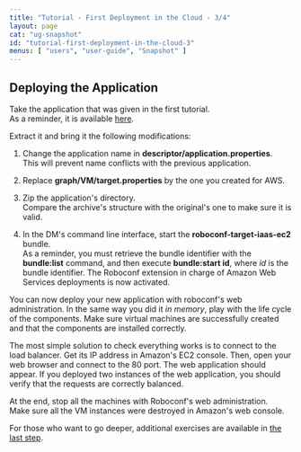 ```yaml
---
title: "Tutorial - First Deployment in the Cloud - 3/4"
layout: page
cat: "ug-snapshot"
id: "tutorial-first-deployment-in-the-cloud-3"
menus: [ "users", "user-guide", "Snapshot" ]
---
```


## Deploying the Application

Take the application that was given in the first tutorial.  
As a reminder, it is available [here](https://bintray.com/artifact/download/roboconf/roboconf-tutorial-samples/lamp-webapp-bash-0.3.0-1.0.zip).

Extract it and bring it the following modifications:

1. Change the application name in **descriptor/application.properties**.  
This will prevent name conflicts with the previous application.

2. Replace **graph/VM/target.properties** by the one you created for AWS.

3. Zip the application's directory.  
Compare the archive's structure with the original's one to make sure it is valid.

4. In the DM's command line interface, start the **roboconf-target-iaas-ec2** bundle.  
As a reminder, you must retrieve the bundle identifier with the **bundle:list** command, and then execute
**bundle:start id**, where *id* is the bundle identifier. The Roboconf extension in charge of Amazon Web Services
deployments is now activated.

You can now deploy your new application with roboconf's web administration.
In the same way you did it *in memory*, play with the life cycle of the components. Make sure virtual machines
are successfully created and that the components are installed correctly.

The most simple solution to check everything works is to connect to the load balancer. Get its IP address in Amazon's EC2 console.
Then, open your web browser and connect to the 80 port. The web application should appear. If you deployed two instances of the
web application, you should verify that the requests are correctly balanced.

At the end, stop all the machines with Roboconf's web administration.  
Make sure all the VM instances were destroyed in Amazon's web console.

For those who want to go deeper, additional exercises are available in [the last step](tutorial-first-deployment-in-the-cloud-4.html).
